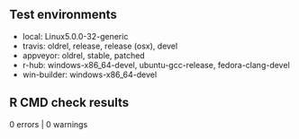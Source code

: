## Test environments

* local: Linux5.0.0-32-generic
* travis: oldrel, release, release (osx), devel
* appveyor: oldrel, stable, patched
* r-hub: windows-x86_64-devel, ubuntu-gcc-release, fedora-clang-devel
* win-builder: windows-x86_64-devel

## R CMD check results
0 errors | 0 warnings
